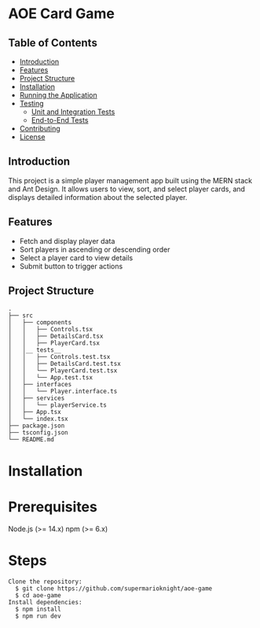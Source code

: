 # AOE Card Game

## Table of Contents

- [Introduction](#introduction)
- [Features](#features)
- [Project Structure](#project-structure)
- [Installation](#installation)
- [Running the Application](#running-the-application)
- [Testing](#testing)
  - [Unit and Integration Tests](#unit-and-integration-tests)
  - [End-to-End Tests](#end-to-end-tests)
- [Contributing](#contributing)
- [License](#license)

## Introduction

This project is a simple player management app built using the MERN stack and Ant Design. It allows users to view, sort, and select player cards, and displays detailed information about the selected player.

## Features

- Fetch and display player data
- Sort players in ascending or descending order
- Select a player card to view details
- Submit button to trigger actions

## Project Structure

```plaintext
.
├── src
│   ├── components
│   │   ├── Controls.tsx
│   │   ├── DetailsCard.tsx
│   │   ├── PlayerCard.tsx
│   │__ tests__
│   │   ├── Controls.test.tsx
│   │   ├── DetailsCard.test.tsx
│   │   └── PlayerCard.test.tsx
│   │   └── App.test.tsx
│   ├── interfaces
│   │   └── Player.interface.ts
│   ├── services
│   │   └── playerService.ts
│   ├── App.tsx
│   └── index.tsx
├── package.json
├── tsconfig.json
└── README.md

```

# Installation

# Prerequisites

Node.js (>= 14.x)
npm (>= 6.x)

# Steps

```
Clone the repository:
  $ git clone https://github.com/supermarioknight/aoe-game
  $ cd aoe-game
Install dependencies:
  $ npm install
  $ npm run dev
```
